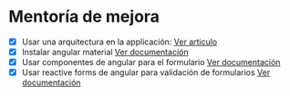# Mentoría de mejora
- [X] Usar una arquitectura en la applicación: [Ver articulo](https://www.danielboggiano.com/creando-una-arquitectura-efectiva-y-escalable-para-aplicaciones-spa-en-angular/)
- [X] Instalar angular material [Ver documentación](https://material.angular.io/guide/getting-started)
- [X] Usar componentes de angular para el formulario [Ver documentación](https://material.angular.io/components/input/overview)
- [X] Usar reactive forms de angular para validación de formularios [Ver documentación](https://angular.io/guide/reactive-forms)
